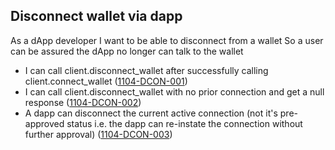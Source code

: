 ## Disconnect wallet via dapp

As a dApp developer I want to be able to disconnect from a wallet So a user can be assured the dApp no longer can talk to the wallet

- I can call client.disconnect_wallet after successfully calling client.connect_wallet (<a name="1104-DCON-001" href="#1104-DCON-001">1104-DCON-001</a>)
- I can call client.disconnect_wallet with no prior connection and get a null response (<a name="1104-DCON-002" href="#1104-DCON-002">1104-DCON-002</a>)
- A dapp can disconnect the current active connection (not it's pre-approved status i.e. the dapp can re-instate the connection without further approval) (<a name="1104-DCON-003" href="#1104-DCON-003">1104-DCON-003</a>)
